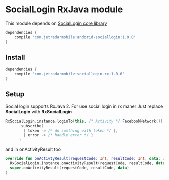 # SocialLogin RxJava module

This module depends on [SocialLogin core library][sociallogin-core]

```Groovy
dependencies {
    compile 'com.jetradarmobile:andorid-sociallogin:1.0.0'
}
```

## Install

```Groovy
dependencies {
    compile 'com.jetradarmobile:sociallogin-rx:1.0.0'
}
```

## Setup

Social login supports RxJava 2. For use social login in rx maner Just replace **SocialLogin** with **RxSocialLogin**

```Kotlin
RxSocialLogin.instance.loginTo(this, /* Activity */ FacebookNetwork())
      .subscribe(
        { token -> /* do somthing with token */ },
        { error -> /* handle error */ }
      )
```

and in onActivityResult too


```Kotlin
override fun onActivtyResult(requestCode: Int, resultCode: Int, data: Intent?) {
  RxSocialLogin.instance.onActivityResult(requestCode, resultCode, data)
  super.onActivityResult(requestCode, resultCode, data)
}
```


[sociallogin-core]: https://github.com/KosyanMedia/android-sociallogin
